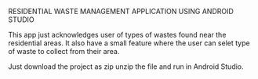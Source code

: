 RESIDENTIAL WASTE MANAGEMENT APPLICATION USING ANDROID STUDIO 

This app just acknowledges user of types of wastes found near the residential areas. It also have a small feature where the user can selet type of waste to collect from their area.

Just download the project as zip
unzip the file and run in Android Studio.
